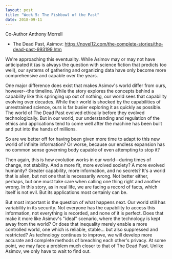 ```yaml
---
layout: post
title: "Week 5: The Fishbowl of the Past"
date: 2018-09-11
---
```


Co-Author Anthony Morrell

* The Dead Past, Asimov: <https://novel12.com/the-complete-stories/the-dead-past-993199.htm>

We're approaching this eventuality. While Asimov may or may not have anticipated it (as is always the question with science fiction that predicts too well), our systems of gathering and organizing data have only become more comprehensive and capable over the years.

One major difference does exist that makes Asimov's world differ from ours, however--the timeline. While the story explores the concepts behind a capability like this springing up out of nothing, our world sees that capability evolving over decades. While their world is shocked by the capabilities of unrestrained science, ours is far busier exploring it as quickly as possible. The world of The Dead Past evolved ethically before they evolved technologically. But in our world, our understanding and regulation of the ethics and applications tend to come well after the machine has been built and put into the hands of millions.

So are we better off for having been given more time to adapt to this new world of infinite information? Or worse, because our endless expansion has no common sense governing body capable of even attempting to stop it?

Then again, this is how evolution works in our world--during times of change, not stability. And a more fit, more evolved society? A more evolved humanity? Greater capability, more information, and no secrets? It's a world that is alien, but not one that is necessarily wrong. Not better either, perhaps, but one must take care when calling one thing right and another wrong. In this story, as in real life, we are facing a record of facts, which itself is not evil. But its applications most certainly can be.

But most important is the question of what happens next. Our world still has variability in its security. Not everyone has the capability to access this information, not everything is recorded, and none of it is perfect. Does that make it more like Asimov's "ideal" scenario, where the technology is kept away from the world? Or does that inequality merely enable a more controlled world, one which is reliable, stable... but also suppressed and restricted? As technology continues to improve, we will develop more accurate and complete methods of breaching each other's privacy. At some point, we may face a problem much closer to that of The Dead Past. Unlike Asimov, we only have to wait to find out.
